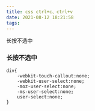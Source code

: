 ```yaml
---
title: css ctrl+c、ctrl+v
date: 2021-08-12 18:21:58
tags:
---
```


长按不选中


<!--more-->

### 长按不选中


```
div{
    -webkit-touch-callout:none; 
    -webkit-user-select:none; 
    -moz-user-select:none; 
    -ms-user-select:none; 
    user-select:none; 
}
```


